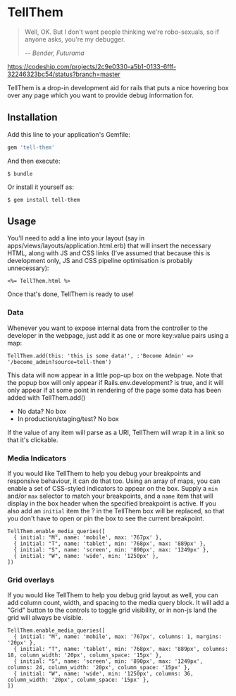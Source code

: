 # TellThem

> Well, OK. But I don't want people thinking we're
> robo-sexuals, so if anyone asks, you're my debugger.
>
> -- <cite>Bender, Futurama</cite>

https://codeship.com/projects/2c9e0330-a5b1-0133-6fff-32246323bc54/status?branch=master

TellThem is a drop-in development aid for rails that puts a nice hovering box over any page which you want to provide debug information for.

## Installation

Add this line to your application's Gemfile:

```ruby
gem 'tell-them'
```

And then execute:

    $ bundle

Or install it yourself as:

    $ gem install tell-them

## Usage

You'll need to add a line into your layout (say in apps/views/layouts/application.html.erb) that will insert the necessary HTML, along with JS and CSS links (I've assumed that because this is development only, JS and CSS pipeline optimisation is probably unnecessary):

```
<%= TellThem.html %>
```

Once that's done, TellThem is ready to use! 

### Data

Whenever you want to expose internal data from the controller to the developer in the webpage, just add it as one or more key:value pairs using a map:

```
TellThem.add(this: 'this is some data!', :'Become Admin' => '/become_admin?source=tell-them')
```

This data will now appear in a little pop-up box on the webpage. Note that the popup box will only appear if Rails.env.development? is true, and it will only appear if at some point in rendering of the page some data has been added with TellThem.add()

* No data? No box
* In production/staging/test? No box

If the value of any item will parse as a URI, TellThem will wrap it in a link so that it's clickable.

### Media Indicators

If you would like TellThem to help you debug your breakpoints and responsive behaviour, it can do that too. Using an array of maps, you can enable a set of CSS-styled indicators to appear on the box. Supply a `min` and/or `max` selector to match your breakpoints, and a `name` item that will display in the box header when the specified breakpoint is active. If you also add an `initial` item the ? in the TellThem box will be replaced, so that you don't have to open or pin the box to see the current breakpoint.

```
TellThem.enable_media_queries([
  { initial: "M", name: 'mobile', max: '767px' },
  { initial: "T", name: 'tablet', min: '768px', max: '889px' },
  { initial: "S", name: 'screen', min: '890px', max: '1249px' },
  { initial: "W", name: 'wide', min: '1250px' },
])
```

### Grid overlays

If you would like TellThem to help you debug grid layout as well, you can add column count, width, and spacing to the media query block. It will add a "Grid" button to the controls to toggle grid visibility, or in non-js land the grid will always be visible.

```
TellThem.enable_media_queries([
  { initial: "M", name: 'mobile', max: '767px', columns: 1, margins: '20px' },
  { initial: "T", name: 'tablet', min: '768px', max: '889px', columns: 18, column_width: '20px', column_space: '15px' },
  { initial: "S", name: 'screen', min: '890px', max: '1249px', columns: 24, column_width: '20px', column_space: '15px' },
  { initial: "W", name: 'wide', min: '1250px', columns: 36, column_width: '20px', column_space: '15px' },
])
```
